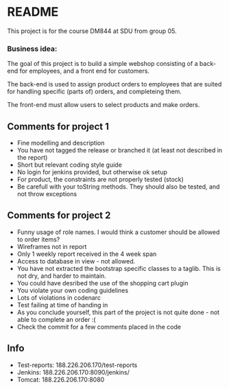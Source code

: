 # README #

This project is for the course DM844 at SDU from group 05.

### Business idea: ###

The goal of this project is to build a simple webshop consisting of a back-end
for employees, and a front end for customers.

The back-end is used to assign product orders to employees that are suited for 
handling specific (parts of) orders, and completeing them.

The front-end must allow users to select products and make orders.

## Comments for project 1

* Fine modelling and description
* You have not tagged the release or branched it (at least not described in the report)
* Short but relevant coding style guide
* No login for jenkins provided, but otherwise ok setup
* For product, the constraints are not properly tested (stock)
* Be carefull with your toString methods. They should also be tested, and not throw exceptions

## Comments for project 2

* Funny usage of role names. I would think a customer should be allowed to order items?
* Wireframes not in report
* Only 1 weekly report received in the 4 week span
* Access to database in view - not allowed.
* You have not extracted the bootstrap specific classes to a taglib. This is not dry, and harder to maintain.
* You could have desribed the use of the shopping cart plugin
* You violate your own coding guidelines
* Lots of violations in codenarc
* Test failing at time of handing in
* As you conclude yourself, this part of the project is not quite done - not able to complete an order :(
* Check the commit for a few comments placed in the code

## Info
* Test-reports: 188.226.206.170/test-reports
* Jenkins: 188.226.206.170:8090/jenkins/
* Tomcat: 188.226.206.170:8080

